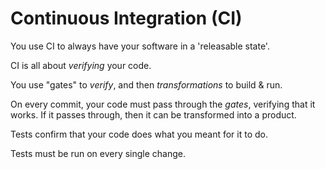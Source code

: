 # Continuous Integration (CI)

You use CI to always have your software in a 'releasable state'.

CI is all about *verifying* your code.

You use "gates" to *verify*, and then *transformations* to build & run.

On every commit, your code must pass through the *gates*, verifying that it works. If it passes through, then it can be transformed into a product.

Tests confirm that your code does what you meant for it to do.

Tests must be run on every single change.
